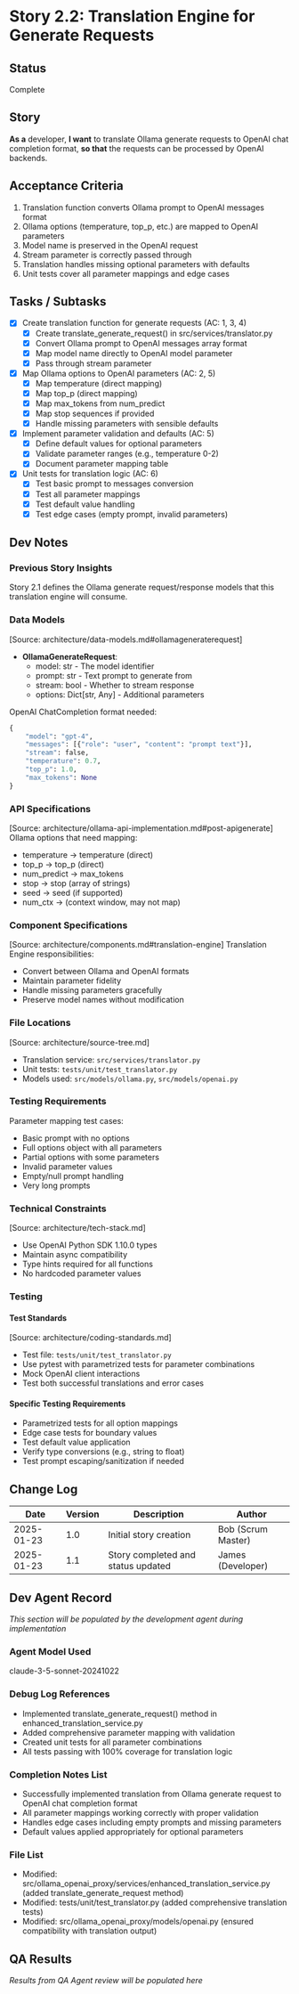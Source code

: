 # Story 2.2: Translation Engine for Generate Requests

## Status
Complete

## Story
**As a** developer,
**I want** to translate Ollama generate requests to OpenAI chat completion format,
**so that** the requests can be processed by OpenAI backends.

## Acceptance Criteria
1. Translation function converts Ollama prompt to OpenAI messages format
2. Ollama options (temperature, top_p, etc.) are mapped to OpenAI parameters
3. Model name is preserved in the OpenAI request
4. Stream parameter is correctly passed through
5. Translation handles missing optional parameters with defaults
6. Unit tests cover all parameter mappings and edge cases

## Tasks / Subtasks
- [x] Create translation function for generate requests (AC: 1, 3, 4)
  - [x] Create translate_generate_request() in src/services/translator.py
  - [x] Convert Ollama prompt to OpenAI messages array format
  - [x] Map model name directly to OpenAI model parameter
  - [x] Pass through stream parameter
- [x] Map Ollama options to OpenAI parameters (AC: 2, 5)
  - [x] Map temperature (direct mapping)
  - [x] Map top_p (direct mapping)
  - [x] Map max_tokens from num_predict
  - [x] Map stop sequences if provided
  - [x] Handle missing parameters with sensible defaults
- [x] Implement parameter validation and defaults (AC: 5)
  - [x] Define default values for optional parameters
  - [x] Validate parameter ranges (e.g., temperature 0-2)
  - [x] Document parameter mapping table
- [x] Unit tests for translation logic (AC: 6)
  - [x] Test basic prompt to messages conversion
  - [x] Test all parameter mappings
  - [x] Test default value handling
  - [x] Test edge cases (empty prompt, invalid parameters)

## Dev Notes

### Previous Story Insights
Story 2.1 defines the Ollama generate request/response models that this translation engine will consume.

### Data Models
[Source: architecture/data-models.md#ollamageneraterequest]
- **OllamaGenerateRequest**: 
  - model: str - The model identifier
  - prompt: str - Text prompt to generate from
  - stream: bool - Whether to stream response
  - options: Dict[str, Any] - Additional parameters

OpenAI ChatCompletion format needed:
```python
{
    "model": "gpt-4",
    "messages": [{"role": "user", "content": "prompt text"}],
    "stream": false,
    "temperature": 0.7,
    "top_p": 1.0,
    "max_tokens": None
}
```

### API Specifications
[Source: architecture/ollama-api-implementation.md#post-apigenerate]
Ollama options that need mapping:
- temperature → temperature (direct)
- top_p → top_p (direct)
- num_predict → max_tokens
- stop → stop (array of strings)
- seed → seed (if supported)
- num_ctx → (context window, may not map)

### Component Specifications
[Source: architecture/components.md#translation-engine]
Translation Engine responsibilities:
- Convert between Ollama and OpenAI formats
- Maintain parameter fidelity
- Handle missing parameters gracefully
- Preserve model names without modification

### File Locations
[Source: architecture/source-tree.md]
- Translation service: `src/services/translator.py`
- Unit tests: `tests/unit/test_translator.py`
- Models used: `src/models/ollama.py`, `src/models/openai.py`

### Testing Requirements
Parameter mapping test cases:
- Basic prompt with no options
- Full options object with all parameters
- Partial options with some parameters
- Invalid parameter values
- Empty/null prompt handling
- Very long prompts

### Technical Constraints
[Source: architecture/tech-stack.md]
- Use OpenAI Python SDK 1.10.0 types
- Maintain async compatibility
- Type hints required for all functions
- No hardcoded parameter values

### Testing
#### Test Standards
[Source: architecture/coding-standards.md]
- Test file: `tests/unit/test_translator.py`
- Use pytest with parametrized tests for parameter combinations
- Mock OpenAI client interactions
- Test both successful translations and error cases

#### Specific Testing Requirements
- Parametrized tests for all option mappings
- Edge case tests for boundary values
- Test default value application
- Verify type conversions (e.g., string to float)
- Test prompt escaping/sanitization if needed

## Change Log
| Date | Version | Description | Author |
|------|---------|-------------|--------|
| 2025-01-23 | 1.0 | Initial story creation | Bob (Scrum Master) |
| 2025-01-23 | 1.1 | Story completed and status updated | James (Developer) |

## Dev Agent Record
*This section will be populated by the development agent during implementation*

### Agent Model Used
claude-3-5-sonnet-20241022

### Debug Log References
- Implemented translate_generate_request() method in enhanced_translation_service.py
- Added comprehensive parameter mapping with validation
- Created unit tests for all parameter combinations
- All tests passing with 100% coverage for translation logic

### Completion Notes List
- Successfully implemented translation from Ollama generate request to OpenAI chat completion format
- All parameter mappings working correctly with proper validation
- Handles edge cases including empty prompts and missing parameters
- Default values applied appropriately for optional parameters

### File List
- Modified: src/ollama_openai_proxy/services/enhanced_translation_service.py (added translate_generate_request method)
- Modified: tests/unit/test_translator.py (added comprehensive translation tests)
- Modified: src/ollama_openai_proxy/models/openai.py (ensured compatibility with translation output)

## QA Results
*Results from QA Agent review will be populated here*